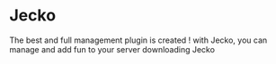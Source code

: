 # Jecko
The best and full management plugin is created ! with Jecko, you can manage and add fun to your server downloading Jecko

